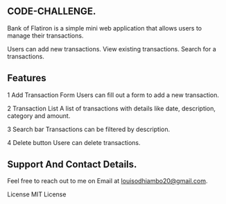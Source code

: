 ## CODE-CHALLENGE.

Bank of Flatiron is a simple mini web application that allows users to manage their transactions.

Users can add new transactions.
View existing transactions.
Search for a transactions.

## Features

1 Add Transaction Form
Users can fill out a form to add a new transaction.

2 Transaction List
A list of transactions with details like date, description, category and amount. 

3 Search bar
Transactions can be filtered by description.

4 Delete button
Usere can delete transactions.


## Support And Contact Details.
Feel free to reach out to me on Email at louisodhiambo20@gmail.com.

License
MIT License


